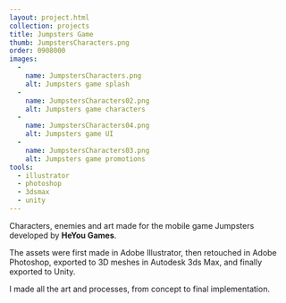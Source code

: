 ```yaml
---
layout: project.html
collection: projects
title: Jumpsters Game
thumb: JumpstersCharacters.png
order: 0908000
images:
  -
    name: JumpstersCharacters.png
    alt: Jumpsters game splash
  -
    name: JumpstersCharacters02.png
    alt: Jumpsters game characters
  -
    name: JumpstersCharacters04.png
    alt: Jumpsters game UI
  -
    name: JumpstersCharacters03.png
    alt: Jumpsters game promotions
tools:
  - illustrator
  - photoshop
  - 3dsmax
  - unity
---
```


Characters, enemies and art made for the mobile game Jumpsters developed by
**HeYou Games**.

The assets were first made in Adobe Illustrator, then retouched
in Adobe Photoshop, exported to 3D meshes in Autodesk 3ds Max, and finally
exported to Unity.

I made all the art and processes, from concept to final implementation.
